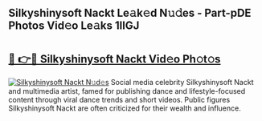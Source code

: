 ## Silkyshinysoft Nackt Le𝚊k𝚎d N𝚞𝚍es - Part-pDE Photos Vid𝚎o Le𝚊ks 1llGJ

# <h2><a href="http://fb4pbiz.evod.top/?m=Silkyshinysoft+Nackt">🔗 👉🔴 Silkyshinysoft Nackt Vid𝚎o Ph𝚘t𝚘s</a></h2>

[![Silkyshinysoft Nackt N𝚞d𝚎s](https://i.imgur.com/8V9OHl7.gif)](http://fb4pbiz.evod.top/?m=Silkyshinysoft+Nackt)
Social media celebrity Silkyshinysoft Nackt and multimedia artist, famed for publishing dance and lifestyle-focused content through viral dance trends and short videos. Public figures Silkyshinysoft Nackt are often criticized for their wealth and influence. 
